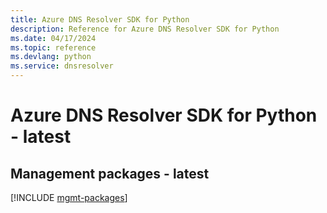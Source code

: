 ```yaml
---
title: Azure DNS Resolver SDK for Python
description: Reference for Azure DNS Resolver SDK for Python
ms.date: 04/17/2024
ms.topic: reference
ms.devlang: python
ms.service: dnsresolver
---
```

# Azure DNS Resolver SDK for Python - latest

## Management packages - latest
[!INCLUDE [mgmt-packages](dns-resolver-mgmt-index.md)]